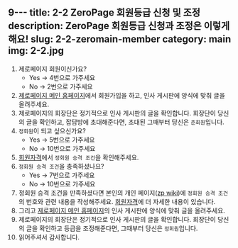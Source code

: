 9---
title: 2-2 ZeroPage 회원등급 신청 및 조정
description: ZeroPage 회원등급 신청과 조정은 이렇게 해요!
slug: 2-2-zeromain-member
category: main
img: 2-2.jpg
---

1. 제로페이지 회원이신가요?
   - Yes -> 4번으로 가주세요
   - No  -> 2번으로 가주세요
2. [제로페이지 메인 홈페이지](https://zeropage.org/)에서 회원가입을 하고, 인사 게시판에 양식에 맞춰 글을 올려주세요.
3. 제로페이지의 회장단은 정기적으로 인사 게시판의 글을 확인합니다. 회장단이 당신의 글을 확인하고, 잡담방에 초대해준다면, 초대된 그때부터 당신은 `준회원`입니다.
4. `정회원`이 되고 싶으신가요?
   - Yes -> 5번으로 가주세요
   - No  -> 10번으로 가주세요
5. [회원자격](https://wiki.zeropage.org/wiki.php/%ED%9A%8C%EC%9B%90%EC%9E%90%EA%B2%A9)에서 `정회원 승격 조건`을 확인해주세요.
6. `정회원 승격 조건`을 충족하셨나요?
   - Yes -> 7번으로 가주세요
   - No  -> 10번으로 가주세요
7. 정회원 승격 조건을 만족하셨다면 본인의 개인 페이지([zp wiki](https://wiki.zeropage.org/wiki.php/FrontPage))에 `정회원 승격 조건`의 번호와 관련 내용을 작성해주세요. [회원자격](https://wiki.zeropage.org/wiki.php/%ED%9A%8C%EC%9B%90%EC%9E%90%EA%B2%A9)에 더 자세한 내용이 있습니다.
8. 그리고 [제로페이지 메인 홈페이지](https://zeropage.org/)의 인사 게시판에 양식에 맞춰 글을 올려주세요.
9. 제로페이지의 회장단은 정기적으로 인사 게시판의 글을 확인합니다. 회장단이 당신의 글을 확인하고 등급을 조정해준다면, 그때부터 당신은 `정회원`입니다.
10. 읽어주셔서 감사합니다.
